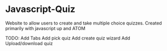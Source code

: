 # Javascript-Quiz
Website to allow users to create and take multiple choice quizzes. Created primarily with javascript
up and ATOM

TODO:
  Add Tabs
  Add pick quiz
  Add create quiz wizard 
  Add Upload/download quiz
